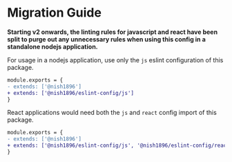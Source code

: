 # Migration Guide

**Starting v2 onwards, the linting rules for javascript and react have been split to purge out any unnecessary rules when using this config in a standalone nodejs application.** 

For usage in a nodejs application, use only the `js` eslint configuration of this package. 

```diff
module.exports = {
- extends: ['@nish1896']
+ extends: ['@nish1896/eslint-config/js']
}
```

React applications would need both the `js` and `react` config import of this package.
```diff
module.exports = {
- extends: ['@nish1896']
+ extends: ['@nish1896/eslint-config/js', '@nish1896/eslint-config/react']
}
```